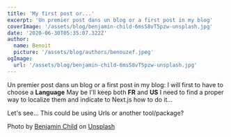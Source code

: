 ```yaml
---
title: 'My first post or...'
excerpt: 'Un premier post dans un blog or a first post in my blog'
coverImage: '/assets/blog/benjamin-child-6msS8vT5pzw-unsplash.jpg'
date: '2020-06-30T05:35:07.322Z'
author:
  name: Benoit
  picture: '/assets/blog/authors/benouzef.jpeg'
ogImage:
  url: '/assets/blog/benjamin-child-6msS8vT5pzw-unsplash.jpg'
---
```


Un premier post dans un blog or a first post in my blog: I will first to have to choose a **Language**
May be I'll keep both **FR** and **US**
I need to find a proper way to localize them and indicate to Next.js how to do it...

Let's see...
This could be using Urls or another tool/package?

<span>Photo by <a href="https://unsplash.com/@bchild311?utm_source=unsplash&amp;utm_medium=referral&amp;utm_content=creditCopyText">Benjamin Child</a> on <a href="https://unsplash.com/t/nature?utm_source=unsplash&amp;utm_medium=referral&amp;utm_content=creditCopyText">Unsplash</a></span>
